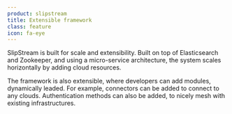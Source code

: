 ```yaml
---
product: slipstream
title: Extensible framework
class: feature
icon: fa-eye
---
```


SlipStream is built for scale and extensibility. Built on top of Elasticsearch and Zookeeper, and using a micro-service architecture, the system scales horizontally by adding cloud resources.

The framework is also extensible, where developers can add modules, dynamically leaded. For example, connectors can be added to connect to any clouds. Authentication methods can also be added, to nicely mesh with existing infrastructures.
